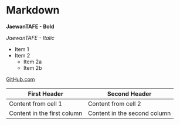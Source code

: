 # Markdown

**JaewanTAFE - Bold**


_JaewanTAFE - Italic_

* Item 1
* Item 2
  * Item 2a
  * Item 2b

[GitHub.com](http://github.com)

First Header | Second Header
------------ | -------------
Content from cell 1 | Content from cell 2
Content in the first column | Content in the second column
